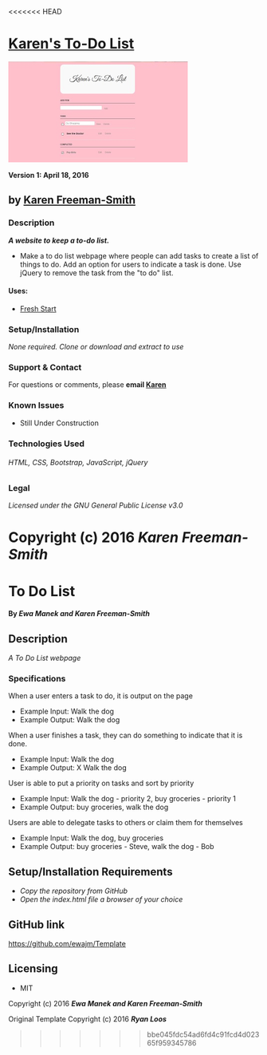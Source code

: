 <<<<<<< HEAD
# [Karen's To-Do List](http://karenfreemansmith.github.io/todolist)
![project screenshot](/img/screenshot.jpg)

__Version 1: April 18, 2016__
## by [Karen Freeman-Smith](http://karenfreemansmith.github.io)

### Description
__*A website to keep a to-do list.*__


* Make a to do list webpage where people can add tasks to create a list of things to do. Add an option for users to indicate a task is done. Use jQuery to remove the task from the "to do" list.

#### Uses:
* [Fresh Start](http://karenfreemansmith.github.io/freshstart)

### Setup/Installation
*None required. Clone or download and extract to use*

### Support & Contact
For questions or comments, please __email [Karen](karenfreemansmith@gmail.com)__

### Known Issues
* Still Under Construction

### Technologies Used
###### HTML, CSS, Bootstrap, JavaScript, jQuery

### Legal
*Licensed under the GNU General Public License v3.0*

Copyright (c) 2016 **_Karen Freeman-Smith_**
=======
# To Do List

#### By _Ewa Manek and Karen Freeman-Smith_

## Description

_A To Do List webpage_

### Specifications

When a user enters a task to do, it is output on the page
* Example Input: Walk the dog
* Example Output: Walk the dog

When a user finishes a task, they can do something to indicate that it is done.  
* Example Input: Walk the dog
* Example Output: X Walk the dog

User is able to put a priority on tasks and sort by priority
* Example Input: Walk the dog - priority 2, buy groceries - priority 1
* Example Output: buy groceries, walk the dog

Users are able to delegate tasks to others or claim them for themselves
* Example Input: Walk the dog, buy groceries
* Example Output: buy groceries - Steve, walk the dog - Bob

## Setup/Installation Requirements

* _Copy the repository from GitHub_
* _Open the index.html file a browser of your choice_

## GitHub link

https://github.com/ewajm/Template

## Licensing

* MIT

Copyright (c) 2016 **_Ewa Manek and Karen Freeman-Smith_**

Original Template Copyright (c) 2016 **_Ryan Loos_**
>>>>>>> bbe045fdc54ad6fd4c91fcd4d02365f959345786
